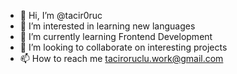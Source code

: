 - 👋 Hi, I’m @tacir0ruc
- 👀 I’m interested in learning new languages
- 🌱 I’m currently learning Frontend Development
- 💞️ I’m looking to collaborate on interesting projects 
- 📫 How to reach me taciroruclu.work@gmail.com

<!---
tacir0ruc/tacir0ruc is a ✨ special ✨ repository because its `README.md` (this file) appears on your GitHub profile.
You can click the Preview link to take a look at your changes.
--->
